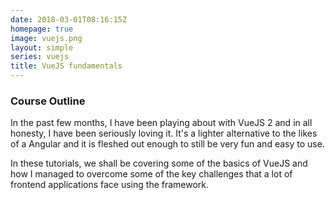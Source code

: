 ```yaml
---
date: 2018-03-01T08:16:15Z
homepage: true
image: vuejs.png
layout: simple
series: vuejs
title: VueJS fundamentals
---
```


### Course Outline

In the past few months, I have been playing about with VueJS 2 and in all honesty, I have been seriously loving it. It's a lighter alternative to the likes of a Angular and it is fleshed out enough to still be very fun and easy to use.

In these tutorials, we shall be covering some of the basics of VueJS and how I managed to overcome some of the key challenges that a lot of frontend applications face using the framework.
